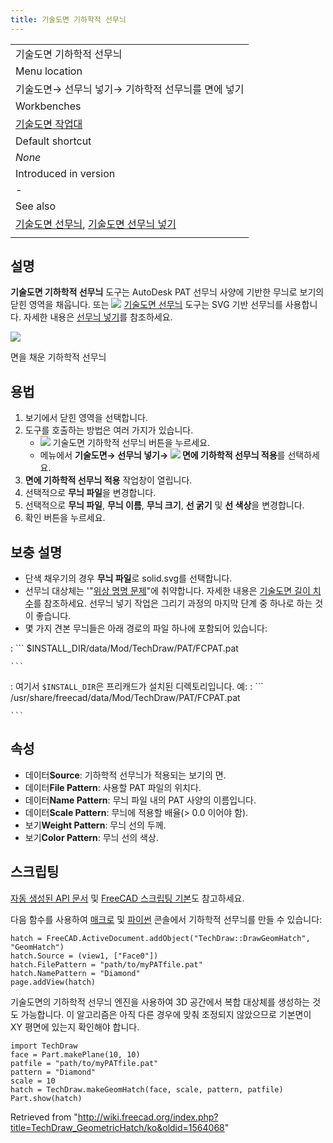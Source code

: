 ```yaml
---
title: 기술도면 기하학적 선무늬
---
```


|                                                                                                                                 |
| ------------------------------------------------------------------------------------------------------------------------------- |
| 기술도면 기하학적 선무늬                                                                                                        |
| Menu location                                                                                                                   |
| 기술도면→ 선무늬 넣기→ 기하학적 선무늬를 면에 넣기                                                                              |
| Workbenches                                                                                                                     |
| [기술도면 작업대](/TechDraw_Workbench/ko "TechDraw Workbench/ko")                                                               |
| Default shortcut                                                                                                                |
| _None_                                                                                                                          |
| Introduced in version                                                                                                           |
| -                                                                                                                               |
| See also                                                                                                                        |
| [기술도면 선무늬](/TechDraw_Hatch/ko "TechDraw Hatch/ko"), [기술도면 선무늬 넣기](/TechDraw_Hatching/ko "TechDraw Hatching/ko") |
|                                                                                                                                 |

## 설명

**기술도면 기하학적 선무늬** 도구는 AutoDesk PAT 선무늬 사양에 기반한 무늬로 보기의 닫힌 영역을 채웁니다. 또는 ![](/images/TechDraw_Hatch.svg) [기술도면 선무늬](/TechDraw_Hatch/ko "TechDraw Hatch/ko") 도구는 SVG 기반 선무늬를 사용합니다. 자세한 내용은 [선무늬 넣기](/TechDraw_Hatching/ko "TechDraw Hatching/ko")를 참조하세요.

![](/images/TechDraw_GeomHatch_example.png)

면을 채운 기하학적 선무늬

## 용법

1. 보기에서 닫힌 영역을 선택합니다.
2. 도구를 호출하는 방법은 여러 가지가 있습니다.
   - ![](/images/TechDraw_GeometricHatch.svg) 기술도면 기하학적 선무늬 버튼을 누르세요.
   * 메뉴에서 **기술도면→ 선무늬 넣기→ ![](/images/TechDraw_GeometricHatch.svg) 면에 기하학적 선무늬 적용**를 선택하세요.
3. **면에 기하학적 선무늬 적용** 작업창이 열립니다.
4. 선택적으로 **무늬 파일**을 변경합니다.
5. 선택적으로 **무늬 파일**, **무늬 이름**, **무늬 크기**, **선 굵기** 및 **선 색상**을 변경합니다.
6. 확인 버튼을 누르세요.

## 보충 설명

- 단색 채우기의 경우 **무늬 파일**로 solid.svg를 선택합니다.
- 선무늬 대상체는 '"[위상 명명 문제](/Topological_naming_problem/ko "Topological naming problem/ko")"에 취약합니다. 자세한 내용은 [기술도면 길이 치수](/TechDraw_LengthDimension/ko "TechDraw LengthDimension/ko")를 참조하세요. 선무늬 넣기 작업은 그리기 과정의 마지막 단계 중 하나로 하는 것이 좋습니다.
- 몇 가지 견본 무늬들은 아래 경로의 파일 하나에 포함되어 있습니다:

: ```
$INSTALL_DIR/data/Mod/TechDraw/PAT/FCPAT.pat

    ```

: 여기서 `$INSTALL_DIR`은 프리캐드가 설치된 디렉토리입니다. 예:
: ```
/usr/share/freecad/data/Mod/TechDraw/PAT/FCPAT.pat

    ```

## 속성

- 데이터**Source**: 기하학적 선무늬가 적용되는 보기의 면.
- 데이터**File Pattern**: 사용할 PAT 파일의 위치다.
- 데이터**Name Pattern**: 무늬 파일 내의 PAT 사양의 이름입니다.
- 데이터**Scale Pattern**: 무늬에 적용할 배율(> 0.0 이어야 함).
- 보기**Weight Pattern**: 무늬 선의 두께.
- 보기**Color Pattern**: 무늬 선의 색상.

## 스크립팅

[자동 생성된 API 문서](https://freecad.github.io/SourceDoc/) 및 [FreeCAD 스크립팅 기본](/FreeCAD_Scripting_Basics/ko "FreeCAD Scripting Basics/ko")도 참고하세요.

다음 함수를 사용하여 [매크로](/Macros/ko "Macros/ko") 및 [파이썬](/Python/ko "Python/ko") 콘솔에서 기하학적 선무늬를 만들 수 있습니다:

```
hatch = FreeCAD.ActiveDocument.addObject("TechDraw::DrawGeomHatch", "GeomHatch")
hatch.Source = (view1, ["Face0"])
hatch.FilePattern = "path/to/myPATfile.pat"
hatch.NamePattern = "Diamond"
page.addView(hatch)

```

기술도면의 기하학적 선무늬 엔진을 사용하여 3D 공간에서 복합 대상체를 생성하는 것도 가능합니다. 이 알고리즘은 아직 다른 경우에 맞춰 조정되지 않았으므로 기본면이 XY 평면에 있는지 확인해야 합니다.

```
import TechDraw
face = Part.makePlane(10, 10)
patfile = "path/to/myPATfile.pat"
pattern = "Diamond"
scale = 10
hatch = TechDraw.makeGeomHatch(face, scale, pattern, patfile)
Part.show(hatch)

```

Retrieved from "<http://wiki.freecad.org/index.php?title=TechDraw_GeometricHatch/ko&oldid=1564068>"
